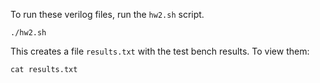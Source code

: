 To run these verilog files, run the `hw2.sh` script.

```
./hw2.sh
```

This creates a file `results.txt` with the test bench results. To view them:

```
cat results.txt
```
